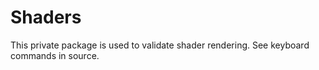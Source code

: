 # Shaders

This private package is used to validate shader rendering.
See keyboard commands in source.
